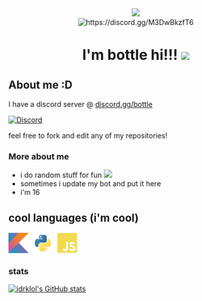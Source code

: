 <div id="header" align="center">
  <img src="https://i.imgur.com/GBT5GFo.gif" width="100"/>
<div id="views">
     <img src="https://komarev.com/ghpvc/?username=idrklol&style=flat&color=f48faa" alt="https://discord.gg/M3DwBkzfT6"/>
  </div>
<h1>
  I'm bottle hi!!!
  <img src="https://c.tenor.com/K-BBg8fYIdQAAAAi/kirana-margay.gif" width="30px"/>
</h1>
</div>


## About me :D

I have a discord server @ [discord.gg/bottle](https://discord.gg/YZAb5B6x2X)

[![Discord](https://img.shields.io/discord/874440438604496976.svg?label=&logo=discord&logoColor=ffffff&color=7389D8&labelColor=6A7EC2)](https://discord.gg/M3DwBkzfT6)

feel free to fork and edit any of my repositories!
### More about me
- i do random stuff for fun <img src="https://c.tenor.com/b46GRzAmGeYAAAAi/chika-dance.gif" width="20px"/>
- sometimes i update my bot and put it here
- i'm 16

## cool languages (i'm cool)
<div>
  <img src="https://github.com/devicons/devicon/blob/master/icons/kotlin/kotlin-original.svg" title="Kotlin" alt="Kotlin" width="40" height="40"/>&nbsp;
  <img src="https://github.com/devicons/devicon/blob/master/icons/python/python-original.svg" title="Python (my fav)" alt="Python" width="40" height="40"/>&nbsp;
  <img src="https://github.com/devicons/devicon/blob/master/icons/javascript/javascript-plain.svg" title="SavaScript" alt="JavaScript" width="40" height="40"/>&nbsp;
</div>

### stats

[![idrklol's GitHub stats](https://github-readme-stats.vercel.app/api?username=idrklol&show_icons=true&theme=dracula)](https://github.com/anuraghazra/github-readme-stats)
